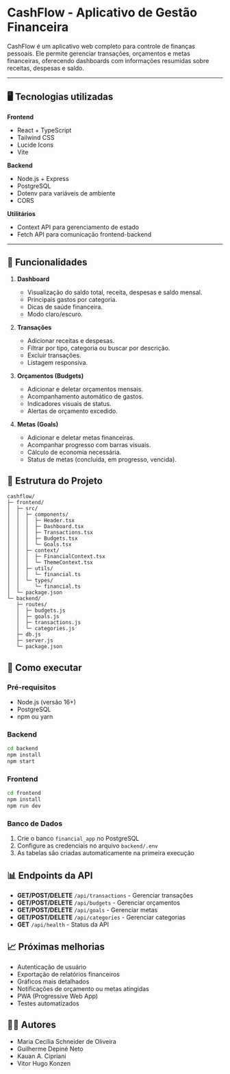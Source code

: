 # CashFlow - Aplicativo de Gestão Financeira

CashFlow é um aplicativo web completo para controle de finanças pessoais. Ele permite gerenciar transações, orçamentos e metas financeiras, oferecendo dashboards com informações resumidas sobre receitas, despesas e saldo.

---

## 🖥 Tecnologias utilizadas

**Frontend**
- React + TypeScript
- Tailwind CSS
- Lucide Icons
- Vite

**Backend**
- Node.js + Express
- PostgreSQL
- Dotenv para variáveis de ambiente
- CORS

**Utilitários**
- Context API para gerenciamento de estado
- Fetch API para comunicação frontend-backend

---

## 🔹 Funcionalidades

1. **Dashboard**
   - Visualização do saldo total, receita, despesas e saldo mensal.
   - Principais gastos por categoria.
   - Dicas de saúde financeira.
   - Modo claro/escuro.

2. **Transações**
   - Adicionar receitas e despesas.
   - Filtrar por tipo, categoria ou buscar por descrição.
   - Excluir transações.
   - Listagem responsiva.

3. **Orçamentos (Budgets)**
   - Adicionar e deletar orçamentos mensais.
   - Acompanhamento automático de gastos.
   - Indicadores visuais de status.
   - Alertas de orçamento excedido.

4. **Metas (Goals)**
   - Adicionar e deletar metas financeiras.
   - Acompanhar progresso com barras visuais.
   - Cálculo de economia necessária.
   - Status de metas (concluída, em progresso, vencida).

## 📝 Estrutura do Projeto
```
cashflow/
├─ frontend/
│  ├─ src/
│  │  ├─ components/
│  │  │  ├─ Header.tsx
│  │  │  ├─ Dashboard.tsx
│  │  │  ├─ Transactions.tsx
│  │  │  ├─ Budgets.tsx
│  │  │  └─ Goals.tsx
│  │  ├─ context/
│  │  │  ├─ FinancialContext.tsx
│  │  │  └─ ThemeContext.tsx
│  │  ├─ utils/
│  │  │  └─ financial.ts
│  │  └─ types/
│  │     └─ financial.ts
│  └─ package.json
└─ backend/
   ├─ routes/
   │  ├─ budgets.js
   │  ├─ goals.js
   │  ├─ transactions.js
   │  └─ categories.js
   ├─ db.js
   ├─ server.js
   └─ package.json
```

## 🚀 Como executar

### Pré-requisitos
- Node.js (versão 16+)
- PostgreSQL
- npm ou yarn

### Backend
```bash
cd backend
npm install
npm start
```

### Frontend
```bash
cd frontend
npm install
npm run dev
```

### Banco de Dados
1. Crie o banco `financial_app` no PostgreSQL
2. Configure as credenciais no arquivo `backend/.env`
3. As tabelas são criadas automaticamente na primeira execução

## 📊 Endpoints da API

- **GET/POST/DELETE** `/api/transactions` - Gerenciar transações
- **GET/POST/DELETE** `/api/budgets` - Gerenciar orçamentos
- **GET/POST/DELETE** `/api/goals` - Gerenciar metas
- **GET/POST/DELETE** `/api/categories` - Gerenciar categorias
- **GET** `/api/health` - Status da API

## 📈 Próximas melhorias
- Autenticação de usuário
- Exportação de relatórios financeiros
- Gráficos mais detalhados
- Notificações de orçamento ou metas atingidas
- PWA (Progressive Web App)
- Testes automatizados

## 👩‍💻 Autores
- Maria Cecília Schneider de Oliveira
- Guilherme Depiné Neto
- Kauan A. Cipriani
- Vitor Hugo Konzen